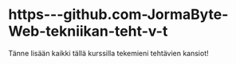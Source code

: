 # https---github.com-JormaByte-Web-tekniikan-teht-v-t

Tänne lisään kaikki tällä kurssilla tekemieni tehtävien kansiot!
